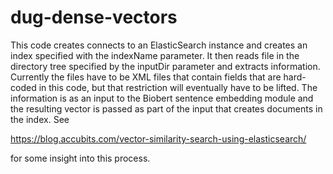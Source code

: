 # dug-dense-vectors
This code creates connects to an ElasticSearch instance and creates an index specified with the indexName parameter.  It then reads file in the directory tree specified by the inputDir parameter and extracts information. Currently the files have to be XML files that contain fields that are hard-coded in this code, but that restriction will eventually have to be lifted.  The information is as an input to the Biobert sentence embedding module and the resulting vector is passed as part of the input that creates documents in the index. See 

  https://blog.accubits.com/vector-similarity-search-using-elasticsearch/

 for some insight into this process.
